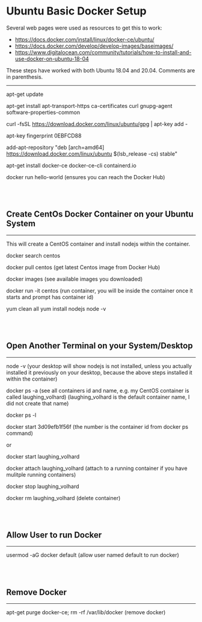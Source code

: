 # **Ubuntu Basic Docker Setup**

Several web pages were used as resources to get this to work:
- https://docs.docker.com/install/linux/docker-ce/ubuntu/
- https://docs.docker.com/develop/develop-images/baseimages/
- https://www.digitalocean.com/community/tutorials/how-to-install-and-use-docker-on-ubuntu-18-04

These steps have worked with both Ubuntu 18.04 and 20.04.  Comments are in parenthesis.

------------


apt-get update

apt-get install apt-transport-https ca-certificates curl gnupg-agent software-properties-common

curl -fsSL https://download.docker.com/linux/ubuntu/gpg | apt-key add -

apt-key fingerprint 0EBFCD88

add-apt-repository "deb [arch=amd64] https://download.docker.com/linux/ubuntu $(lsb_release -cs) stable"

apt-get install docker-ce docker-ce-cli containerd.io

docker run hello-world (ensures you can reach the Docker Hub)

<br><br>


## Create CentOs Docker Container on your Ubuntu System

------------

This will create a CentOS container and install nodejs within the container.

docker search centos

docker pull centos (get latest Centos image from Docker Hub)

docker images (see available images you downloaded)

docker run -it centos (run container, you will be inside the container once it starts and prompt has container id)

yum clean all
yum install nodejs
node -v

<br><br>

## Open Another Terminal on your System/Desktop

------------

node -v (your desktop will show nodejs is not installed, unless you actually installed it previously on your desktop, because the above steps installed it within the container)

docker ps -a (see all containers id and name, e.g. my CentOS container is called laughing_volhard)
(laughing_volhard is the default container name, I did not create that name)

docker ps -l

docker start 3d09efb1f56f (the number is the container id from docker ps command) 

or

docker start laughing_volhard

docker attach laughing_volhard (attach to a running container if you have mulitple running containers)

docker stop laughing_volhard

docker rm laughing_volhard (delete container)

<br><br>

## Allow User to run Docker

------------

usermod -aG docker default (allow user named default to run docker)

<br><br>

## Remove Docker

------------

apt-get purge docker-ce; rm -rf /var/lib/docker (remove docker)
